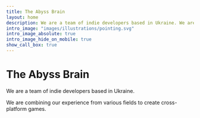 ```yaml
---
title: The Abyss Brain
layout: home
description: We are a team of indie developers based in Ukraine. We are combining our experience from various fields to create cross-platform games.
intro_image: "images/illustrations/pointing.svg"
intro_image_absolute: true
intro_image_hide_on_mobile: true
show_call_box: true
---
```


# The Abyss Brain

We are a team of indie developers based in Ukraine.

We are combining our experience from various fields to create cross-platform games.
